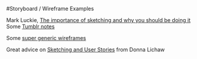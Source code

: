 #Storyboard / Wireframe Examples

Mark Luckie, [The importance of sketching and why you should be doing it](http://www.mediabistro.com/10000words/the-importance-of-sketching-and-why-you-should-be-doing-it_b837)
Some [Tumblr notes](http://jour72312.tumblr.com/tagged/storyboards)

Some [super generic wireframes](http://webdesignledger.com/inspiration/18-great-examples-of-sketched-ui-wireframes-and-mockups)

Great advice on [Sketching and User Stories](http://www.slideshare.net/mobile/dlichaw/ux-sketching-workshop) from Donna Lichaw
